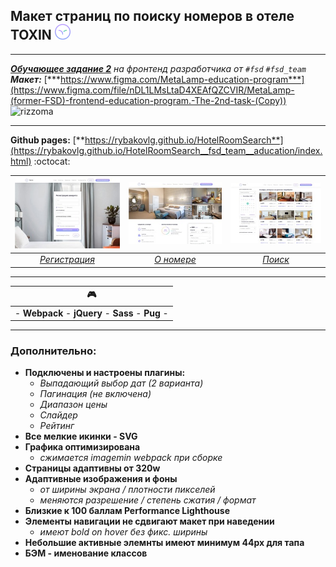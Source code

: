 ## Макет страниц по поиску номеров в отеле TOXIN <img width="25" height="25" src="https://github.com/RybakovLG/HotelRoomSearch__fsd_team__aducation/blob/master/pages_img/toxin-logo.svg" alt="rizzoma">

-----
*[**Обучающее задание 2**](https://rizzoma.com/topic/d5c429337bcaa70548fb5aeedee6d92b/0_b_8ndo_78h6s/) на фронтенд разработчика от `#fsd` `#fsd_team`*  
***Макет:*** [***https://www.figma.com/MetaLamp-education-program***](https://www.figma.com/file/nDL1LMsLtaD4XEAfQZCVIR/MetaLamp-(former-FSD)-frontend-education-program.-The-2nd-task-(Copy)) <img width="20" height="20" src="https://cdn.worldvectorlogo.com/logos/figma-1.svg" alt="rizzoma">

-----
**Github pages:** [**https://rybakovlg.github.io/HotelRoomSearch**](https://rybakovlg.github.io/HotelRoomSearch__fsd_team__aducation/index.html) :octocat:  

| [![reg-page](pages_img/Screenshot_2.jpg "Регистрация")](https://rybakovlg.github.io/HotelRoomSearch__fsd_team__aducation/app/registration-page.html) | [![info-page](pages_img/Screenshot_4.jpg "Подробнее")](https://rybakovlg.github.io/HotelRoomSearch__fsd_team__aducation/app/room-details.html) | [![search-page](pages_img/Screenshot_3.jpg "Поиск")](https://rybakovlg.github.io/HotelRoomSearch__fsd_team__aducation/app/search-room.html)
|:---:|:---:|:---:|
[*Регистрация*](https://rybakovlg.github.io/HotelRoomSearch__fsd_team__aducation/app/registration-page.html) | [*О номере*](https://rybakovlg.github.io/HotelRoomSearch__fsd_team__aducation/app/room-details.html) | [*Поиск*](https://rybakovlg.github.io/HotelRoomSearch__fsd_team__aducation/app/search-room.html)

----
| :video_game: | 
|:---:|
| - **Webpack** - **jQuery** - **Sass** - **Pug** - |


----
### Дополнительно:
- **Подключены и настроены плагины:**
   - *Выпадающий выбор дат (2 варианта)*
   - *Пагинация (не включена)*
   - *Диапазон цены*
   - *Слайдер*
   - *Рейтинг*
- **Все мелкие икинки - SVG**
- **Графика оптимизирована**
   - *сжимается imagemin webpack при сборке*
- **Страницы адаптивны от 320w**
- **Адаптивные изображения и фоны**
   - *от ширины экрана / плотности пикселей*
   - *меняются разрешение / степень сжатия / формат*
- **Близкие к 100 баллам Performance Lighthouse**
- **Элементы навигации не сдвигают макет при наведении**
   - *имеют bold on hover без фикс. ширины*
- **Небольшие активные элемнты имеют минимум 44px для тапа**
- **БЭМ - именование классов**
